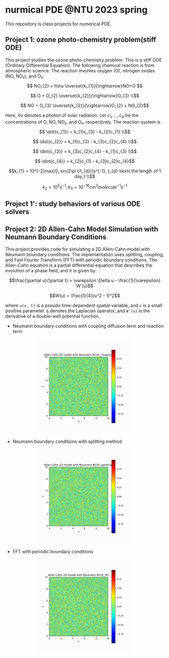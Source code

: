 # nurmical PDE @NTU 2023 spring

This repository is class projects for numerical PDE.

## Project 1: ozone photo-chemistry problem(stiff ODE)

This project studies the ozone photo-chemistry problem. This is a stiff ODE (Ordinary Differential Equation). The following chemical reaction is from atmospheric science. The reaction involves oxygen (O), nitrogen oxides (NO, NO₂), and O₃:
```math
    NO_{2} + h\nu  \overset{k_{1}}{\rightarrow}NO+O 
```

```math
    O + O_{2}      \overset{k_{2}}{\rightarrow}O_{3} \\
```

```math

    NO + O_{3}     \overset{k_{2}}{\rightarrow}O_{2} + NO_{2}
```
Here, $hν$ denotes a photon of solar radiation. Let $c_{1}, ..., c_{4}$ be the concentrations of O, NO, NO₂, and O₃, respectively. The reaction system is
```math
    \dot{c_{1}} = k_{1}c_{3} - k_{2}c_{1} \\
```
```math
    \dot{c_{2}} = k_{1}c_{3} - k_{3}c_{2}c_{4} \\
```
```math
    \dot{c_{3}} = k_{3}c_{2}c_{4} - k_{1}c_{3} \\
```
```math
    \dot{c_{4}} = k_{2}c_{1} - k_{3}c_{2}c_{4}
```

```math
k_{1} = 10^{-2}max[0, sin(2\pi t/t_{d})]s^{-1}, t_{d} \text{ the length of 1 day,} \\
```

```math
k_{2} = 10^{5}s^{-1},   k_{3} = 10^{-16}  cm^{3} molecule^{-1}s^{-1}
```

## Project 1': study behaviors of various ODE solvers


## Project 2: 2D Allen-Cahn Model Simulation with Neumann Boundary Conditions

This project provides code for simulating a 2D Allen-Cahn model with Neumann boundary conditions. The implementation uses splitting, coupling, and Fast Fourier Transform (FFT) with periodic boundary conditions.
The Allen-Cahn equation is a partial differential equation that describes the evolution of a phase field, and it is given by:

```math
\frac{\partial u}{\partial t} = \varepsilon \Delta u - \frac{1}{\varepsilon} W'(u)
```

```math
W(u) = \frac{1}{4}(u^2 - 1)^2
```

where `u(x, t)` is a pseudo time-dependent spatial variable, and `ε` is a small positive parameter. `Δ` denotes the Laplacian operator, and `W'(u)` is the derivative of a double-well potential function.


- Neumann boundary conditions with coupling diffusion term and reaction term

<div style="text-align: center">
    <img src="project2/media/IE_coupling.gif" alt="Sample GIF" width="300" height="300">
</div>

- Neumann boundary conditions with splitting method

<div style="text-align: center">
    <img src="project2/media/IE_splitting.gif" alt="Sample GIF" width="300" height="300">
</div>

- FFT with periodic boundary conditions

<div style="text-align: center">
    <img src="project2/media/IE_fft.gif" alt="Sample GIF" width="300" height="300">
</div>




